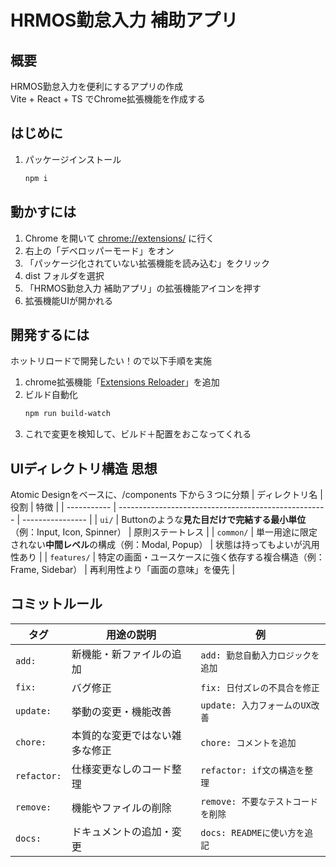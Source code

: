 # HRMOS勤怠入力 補助アプリ

## 概要

HRMOS勤怠入力を便利にするアプリの作成  
Vite + React + TS でChrome拡張機能を作成する

## はじめに

1. パッケージインストール
   ```sh
   npm i
   ```

## 動かすには

1. Chrome を開いて [chrome://extensions/](chrome://extensions/) に行く
2. 右上の「デベロッパーモード」をオン
3. 「パッケージ化されていない拡張機能を読み込む」をクリック
4. dist フォルダを選択
5. 「HRMOS勤怠入力 補助アプリ」の拡張機能アイコンを押す
6. 拡張機能UIが開かれる

## 開発するには

ホットリロードで開発したい！ので以下手順を実施

1. chrome拡張機能「[Extensions Reloader](https://chromewebstore.google.com/detail/extensions-reloader/fimgfedafeadlieiabdeeaodndnlbhid?hl=ja)」を追加
2. ビルド自動化
   ```sh
   npm run build-watch
   ```
3. これで変更を検知して、ビルド＋配置をおこなってくれる

## UIディレクトリ構造 思想

Atomic Designをベースに、/components 下から３つに分類
| ディレクトリ名 | 役割 | 特徴 |
| ----------- | ---------------------------------------------------- | ---------------- |
| `ui/` | Buttonのような**見た目だけで完結する最小単位**（例：Input, Icon, Spinner） | 原則ステートレス |
| `common/` | 単一用途に限定されない**中間レベル**の構成（例：Modal, Popup） | 状態は持ってもよいが汎用性あり |
| `features/` | 特定の画面・ユースケースに強く依存する複合構造（例：Frame, Sidebar） | 再利用性より「画面の意味」を優先 |

## コミットルール

| タグ        | 用途の説明                     | 例                                 |
| ----------- | ------------------------------ | ---------------------------------- |
| `add:`      | 新機能・新ファイルの追加       | `add: 勤怠自動入力ロジックを追加`  |
| `fix:`      | バグ修正                       | `fix: 日付ズレの不具合を修正`      |
| `update:`   | 挙動の変更・機能改善           | `update: 入力フォームのUX改善`     |
| `chore:`    | 本質的な変更ではない雑多な修正 | `chore: コメントを追加`            |
| `refactor:` | 仕様変更なしのコード整理       | `refactor: if文の構造を整理`       |
| `remove:`   | 機能やファイルの削除           | `remove: 不要なテストコードを削除` |
| `docs:`     | ドキュメントの追加・変更       | `docs: READMEに使い方を追記`       |
